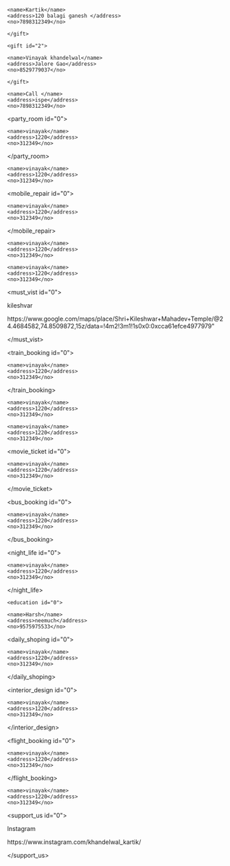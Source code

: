 <Application>
	     
  <gift id="1">
    
    <name>Kartik</name>
    <address>120 balagi ganesh </address>
    <no>7898312349</no>
    
	</gift>
  
	<gift id="2">
    
    <name>Vinayak khandelwal</name>
    <address>Jalore Gao</address>
    <no>8529779037</no>
    
	</gift>
  
  <gift id="3">
    
    <name>Call </name>
    <address>ispe</address>
    <no>7898312349</no>
    
  </gift>

  <party_room id="0">
    
    <name>vinayak</name>
    <address>1220</address>
    <no>312349</no>
    
  </party_room>

  <gaming id="0">

    <name>vinayak</name>
    <address>1220</address>
    <no>312349</no>

  </gaming>

  <mobile_repair id="0">

    <name>vinayak</name>
    <address>1220</address>
    <no>312349</no>

  </mobile_repair>

  <gym id="0">

    <name>vinayak</name>
    <address>1220</address>
    <no>312349</no>

  </gym>

  <food id="0">

    <name>vinayak</name>
    <address>1220</address>
    <no>312349</no>

  </food>
  
  
  <must_vist id="0">

<name>kileshvar</name>
<address></address>
<no>https://www.google.com/maps/place/Shri+Kileshwar+Mahadev+Temple/@24.4684582,74.8509872,15z/data=!4m2!3m1!1s0x0:0xcca61efce4977979"</no>

</must_vist>

  <train_booking id="0">

    <name>vinayak</name>
    <address>1220</address>
    <no>312349</no>

  </train_booking>

  <hotel id="0">

    <name>vinayak</name>
    <address>1220</address>
    <no>312349</no>

  </hotel>
  


  <medicine id="0">

    <name>vinayak</name>
    <address>1220</address>
    <no>312349</no>

  </medicine>

  <movie_ticket id="0">

    <name>vinayak</name>
    <address>1220</address>
    <no>312349</no>

  </movie_ticket>

  <bus_booking id="0">

    <name>vinayak</name>
    <address>1220</address>
    <no>312349</no>

  </bus_booking>

  <night_life id="0">

    <name>vinayak</name>
    <address>1220</address>
    <no>312349</no>

  </night_life>
  
    <education id="0">
    
    <name>Harsh</name>
    <address>neemuch</address>
    <no>9575975533</no>
    
  </education>

  <daily_shoping id="0">

    <name>vinayak</name>
    <address>1220</address>
    <no>312349</no>

  </daily_shoping>

  <interior_design id="0">

    <name>vinayak</name>
    <address>1220</address>
    <no>312349</no>

  </interior_design>
  
  <flight_booking id="0">

    <name>vinayak</name>
    <address>1220</address>
    <no>312349</no>

  </flight_booking>

  <sports id="0">

    <name>vinayak</name>
    <address>1220</address>
    <no>312349</no>

  </sports>
  
<support_us id="0">

<name>Instagram</name>
<address></address>
<no>https://www.instagram.com/khandelwal_kartik/</no>


</support_us>



</Application>
